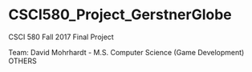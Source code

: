 # CSCI580_Project_GerstnerGlobe

CSCI 580 Fall 2017
Final Project

Team:
David Mohrhardt - M.S. Computer Science (Game Development)
OTHERS
